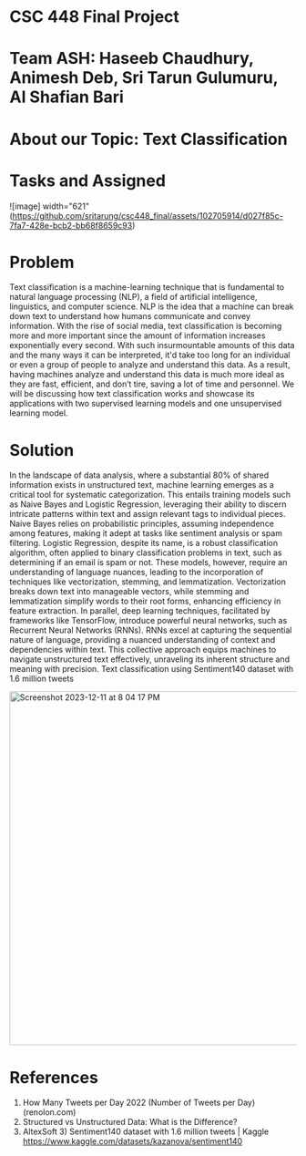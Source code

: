 # CSC 448 Final Project

# Team ASH: Haseeb Chaudhury, Animesh Deb, Sri Tarun Gulumuru, Al Shafian Bari 

# About our Topic: Text Classification
# Tasks and Assigned
![image] width="621" (https://github.com/sritarung/csc448_final/assets/102705914/d027f85c-7fa7-428e-bcb2-bb68f8659c93)
 
# Problem
Text classification is a machine-learning technique that is fundamental to natural language processing
(NLP), a field of artificial intelligence, linguistics, and computer science. NLP is the idea that a machine can
break down text to understand how humans communicate and convey information. With the rise of social media,
text classification is becoming more and more important since the amount of information increases exponentially
every second. With such insurmountable amounts of this data and the many ways it can be interpreted, it'd take too long for an
individual or even a group of people to analyze and understand this data. As a result, having machines analyze
and understand this data is much more ideal as they are fast, efficient, and don’t tire, saving a lot of time and
personnel. We will  be discussing how text classification works and showcase its applications with
two supervised learning models and one unsupervised learning model.

# Solution
In the landscape of data analysis, where a substantial 80% of shared information exists in unstructured text, machine learning emerges as a critical tool for systematic categorization. This entails training models such as Naive Bayes and Logistic Regression, leveraging their ability to discern intricate patterns within text and assign relevant tags to individual pieces. Naive Bayes relies on probabilistic principles, assuming independence among features, making it adept at tasks like sentiment analysis or spam filtering. Logistic Regression, despite its name, is a robust classification algorithm, often applied to binary classification problems in text, such as determining if an email is spam or not. These models, however, require an understanding of language nuances, leading to the incorporation of techniques like vectorization, stemming, and lemmatization. Vectorization breaks down text into manageable vectors, while stemming and lemmatization simplify words to their root forms, enhancing efficiency in feature extraction. In parallel, deep learning techniques, facilitated by frameworks like TensorFlow, introduce powerful neural networks, such as Recurrent Neural Networks (RNNs). RNNs excel at capturing the sequential nature of language, providing a nuanced understanding of context and dependencies within text. This collective approach equips machines to navigate unstructured text effectively, unraveling its inherent structure and meaning with precision.
Text classification using  Sentiment140 dataset with 1.6 million tweets

<img width="621" alt="Screenshot 2023-12-11 at 8 04 17 PM" src="https://github.com/sritarung/csc448_final/assets/41488124/e2f8f1c3-c7ff-467e-8ac7-9e8116017ea6">

# References
1) How Many Tweets per Day 2022 (Number of Tweets per Day) (renolon.com)
2) Structured vs Unstructured Data: What is the Difference? 
3) AltexSoft 3) Sentiment140 dataset with 1.6 million tweets | Kaggle
https://www.kaggle.com/datasets/kazanova/sentiment140


